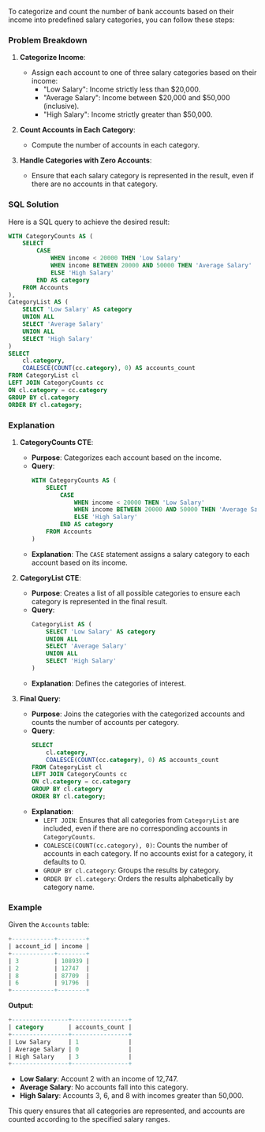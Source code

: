 To categorize and count the number of bank accounts based on their income into predefined salary categories, you can follow these steps:

### Problem Breakdown

1. **Categorize Income**:
   - Assign each account to one of three salary categories based on their income:
     - "Low Salary": Income strictly less than $20,000.
     - "Average Salary": Income between $20,000 and $50,000 (inclusive).
     - "High Salary": Income strictly greater than $50,000.

2. **Count Accounts in Each Category**:
   - Compute the number of accounts in each category.

3. **Handle Categories with Zero Accounts**:
   - Ensure that each salary category is represented in the result, even if there are no accounts in that category.

### SQL Solution

Here is a SQL query to achieve the desired result:

```sql
WITH CategoryCounts AS (
    SELECT
        CASE
            WHEN income < 20000 THEN 'Low Salary'
            WHEN income BETWEEN 20000 AND 50000 THEN 'Average Salary'
            ELSE 'High Salary'
        END AS category
    FROM Accounts
),
CategoryList AS (
    SELECT 'Low Salary' AS category
    UNION ALL
    SELECT 'Average Salary'
    UNION ALL
    SELECT 'High Salary'
)
SELECT
    cl.category,
    COALESCE(COUNT(cc.category), 0) AS accounts_count
FROM CategoryList cl
LEFT JOIN CategoryCounts cc
ON cl.category = cc.category
GROUP BY cl.category
ORDER BY cl.category;
```

### Explanation

1. **CategoryCounts CTE**:
   - **Purpose**: Categorizes each account based on the income.
   - **Query**:
     ```sql
     WITH CategoryCounts AS (
         SELECT
             CASE
                 WHEN income < 20000 THEN 'Low Salary'
                 WHEN income BETWEEN 20000 AND 50000 THEN 'Average Salary'
                 ELSE 'High Salary'
             END AS category
         FROM Accounts
     )
     ```
   - **Explanation**: The `CASE` statement assigns a salary category to each account based on its income.

2. **CategoryList CTE**:
   - **Purpose**: Creates a list of all possible categories to ensure each category is represented in the final result.
   - **Query**:
     ```sql
     CategoryList AS (
         SELECT 'Low Salary' AS category
         UNION ALL
         SELECT 'Average Salary'
         UNION ALL
         SELECT 'High Salary'
     )
     ```
   - **Explanation**: Defines the categories of interest.

3. **Final Query**:
   - **Purpose**: Joins the categories with the categorized accounts and counts the number of accounts per category.
   - **Query**:
     ```sql
     SELECT
         cl.category,
         COALESCE(COUNT(cc.category), 0) AS accounts_count
     FROM CategoryList cl
     LEFT JOIN CategoryCounts cc
     ON cl.category = cc.category
     GROUP BY cl.category
     ORDER BY cl.category;
     ```
   - **Explanation**:
     - `LEFT JOIN`: Ensures that all categories from `CategoryList` are included, even if there are no corresponding accounts in `CategoryCounts`.
     - `COALESCE(COUNT(cc.category), 0)`: Counts the number of accounts in each category. If no accounts exist for a category, it defaults to 0.
     - `GROUP BY cl.category`: Groups the results by category.
     - `ORDER BY cl.category`: Orders the results alphabetically by category name.

### Example

Given the `Accounts` table:

```sql
+------------+--------+
| account_id | income |
+------------+--------+
| 3          | 108939 |
| 2          | 12747  |
| 8          | 87709  |
| 6          | 91796  |
+------------+--------+
```

**Output**:

```sql
+----------------+----------------+
| category       | accounts_count |
+----------------+----------------+
| Low Salary     | 1              |
| Average Salary | 0              |
| High Salary    | 3              |
+----------------+----------------+
```

- **Low Salary**: Account 2 with an income of 12,747.
- **Average Salary**: No accounts fall into this category.
- **High Salary**: Accounts 3, 6, and 8 with incomes greater than 50,000. 

This query ensures that all categories are represented, and accounts are counted according to the specified salary ranges.
